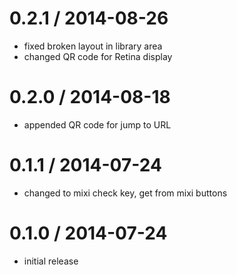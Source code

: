 # 0.2.1 / 2014-08-26

- fixed broken layout in library area
- changed QR code for Retina display

# 0.2.0 / 2014-08-18

- appended QR code for jump to URL

# 0.1.1 / 2014-07-24

- changed to mixi check key, get from mixi buttons

# 0.1.0 / 2014-07-24

- initial release
